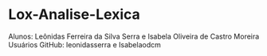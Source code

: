 # Lox-Analise-Lexica

Alunos: Leônidas Ferreira da Silva Serra e Isabela Oliveira de Castro Moreira
Usuários GitHub: leonidasserra e Isabelaodcm
